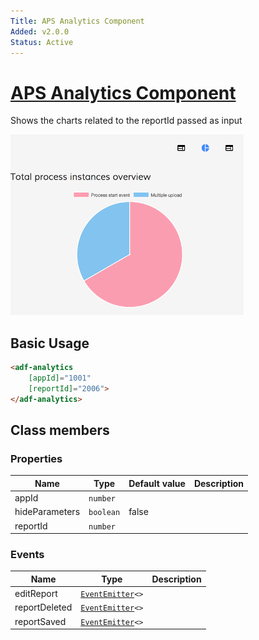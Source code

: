 ```yaml
---
Title: APS Analytics Component
Added: v2.0.0
Status: Active
---
```


# [APS Analytics Component](../../../lib/insights/analytics-process/components/analytics.component.ts "Defined in analytics.component.ts")

Shows the charts related to the reportId passed as input

![Analytics-without-parameters](../../docassets/images/analytics-without-parameters.png)

## Basic Usage

```html
<adf-analytics 
    [appId]="1001" 
    [reportId]="2006">
</adf-analytics>
```

## Class members

### Properties

| Name | Type | Default value | Description |
| ---- | ---- | ------------- | ----------- |
| appId | `number` |  |  |
| hideParameters | `boolean` | false |  |
| reportId | `number` |  |  |

### Events

| Name | Type | Description |
| ---- | ---- | ----------- |
| editReport | [`EventEmitter`](https://angular.io/api/core/EventEmitter)`<>` |  |
| reportDeleted | [`EventEmitter`](https://angular.io/api/core/EventEmitter)`<>` |  |
| reportSaved | [`EventEmitter`](https://angular.io/api/core/EventEmitter)`<>` |  |

